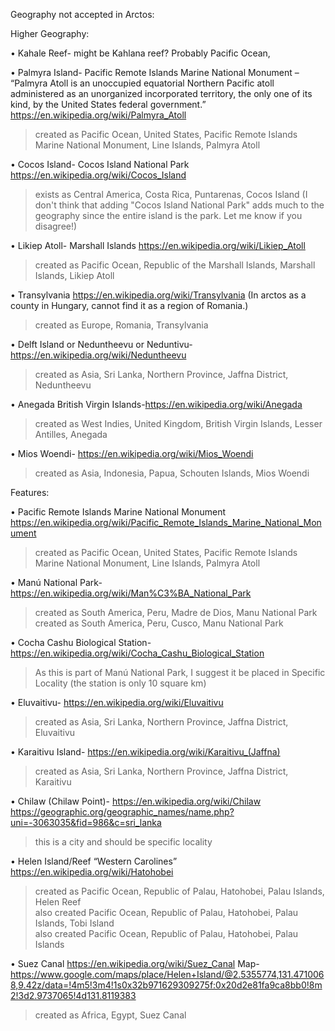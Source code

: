 
Geography not accepted in Arctos:


Higher Geography:


•	Kahale Reef- might be Kahlana reef? Probably Pacific Ocean, 


•	Palmyra Island- Pacific Remote Islands Marine National Monument – “Palmyra Atoll is an unoccupied equatorial Northern Pacific atoll administered as an unorganized incorporated territory, the only one of its kind, by the United States federal government.” https://en.wikipedia.org/wiki/Palmyra_Atoll

>created as Pacific Ocean, United States, Pacific Remote Islands Marine National Monument, Line Islands, Palmyra Atoll

•	Cocos Island- Cocos Island National Park		https://en.wikipedia.org/wiki/Cocos_Island

>exists as Central America, Costa Rica, Puntarenas, Cocos Island (I don't think that adding "Cocos Island National Park" adds much to the geography since the entire island is the park. Let me know if you disagree!)

•	Likiep Atoll- Marshall Islands			 https://en.wikipedia.org/wiki/Likiep_Atoll

>created as Pacific Ocean, Republic of the Marshall Islands, Marshall Islands, Likiep Atoll

•	Transylvania	https://en.wikipedia.org/wiki/Transylvania (In arctos as a county in Hungary, cannot find it as a region of Romania.)

>created as Europe, Romania, Transylvania

•	Delft Island or Neduntheevu or Neduntivu- https://en.wikipedia.org/wiki/Neduntheevu

>created as Asia, Sri Lanka, Northern Province, Jaffna District, Neduntheevu

•	Anegada British Virgin Islands-https://en.wikipedia.org/wiki/Anegada

>created as West Indies, United Kingdom, British Virgin Islands, Lesser Antilles, Anegada

•	Mios Woendi- https://en.wikipedia.org/wiki/Mios_Woendi

>created as Asia, Indonesia, Papua, Schouten Islands, Mios Woendi

Features:

•	Pacific Remote Islands Marine National Monument	https://en.wikipedia.org/wiki/Pacific_Remote_Islands_Marine_National_Monument

>created as Pacific Ocean, United States, Pacific Remote Islands Marine National Monument, Line Islands, Palmyra Atoll

•	Manú National Park- https://en.wikipedia.org/wiki/Man%C3%BA_National_Park

>created as South America, Peru, Madre de Dios, Manu National Park  
>created as South America, Peru, Cusco, Manu National Park

•	Cocha Cashu Biological Station-	https://en.wikipedia.org/wiki/Cocha_Cashu_Biological_Station 

>As this is part of Manú National Park, I suggest it be placed in Specific Locality (the station is only 10 square km)

•	Eluvaitivu- https://en.wikipedia.org/wiki/Eluvaitivu 

>created as Asia, Sri Lanka, Northern Province, Jaffna District, Eluvaitivu

•	Karaitivu Island- https://en.wikipedia.org/wiki/Karaitivu_(Jaffna) 

>created as Asia, Sri Lanka, Northern Province, Jaffna District, Karaitivu

•	Chilaw (Chilaw Point)- https://en.wikipedia.org/wiki/Chilaw https://geographic.org/geographic_names/name.php?uni=-3063035&fid=986&c=sri_lanka 

>this is a city and should be specific locality

•	Helen Island/Reef “Western Carolines” https://en.wikipedia.org/wiki/Hatohobei 

>created as Pacific Ocean, Republic of Palau, Hatohobei, Palau Islands, Helen Reef  
>also created Pacific Ocean, Republic of Palau, Hatohobei, Palau Islands, Tobi Island  
>also created Pacific Ocean, Republic of Palau, Hatohobei, Palau Islands

•	Suez Canal	https://en.wikipedia.org/wiki/Suez_Canal 
Map-https://www.google.com/maps/place/Helen+Island/@2.5355774,131.4710068,9.42z/data=!4m5!3m4!1s0x32b971629309275f:0x20d2e81fa9ca8bb0!8m2!3d2.9737065!4d131.8119383 

>created as Africa, Egypt, Suez Canal
